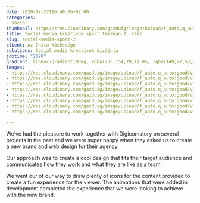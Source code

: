 ```yaml
---
date: 2020-07-27T16:40:06+02:00
categories:
- social
thumbnail: https://res.cloudinary.com/gazduig/image/upload/f_auto,q_auto:good/v1595856765/cms/MBM-1_xubzra.png
title: Social media kreatívok sport témában 2. rész
slug: social-media-sport-2
client: Az Insta közössége
solutions: Social media kreatívok dizájnja
jobtime: "2020"
gradient: linear-gradient(0deg, rgba(235,154,79,1) 0%, rgba(149,77,53,0) 45%)
images:
- https://res.cloudinary.com/gazduig/image/upload/f_auto,q_auto:good/v1595860907/cms/Frame_78_ptbx8z.webp
- https://res.cloudinary.com/gazduig/image/upload/f_auto,q_auto:good/v1595860907/cms/Frame_77_uuqrwc.webp
- https://res.cloudinary.com/gazduig/image/upload/f_auto,q_auto:good/v1595860906/cms/Frame_76_ewpalu.webp
- https://res.cloudinary.com/gazduig/image/upload/f_auto,q_auto:good/v1595860907/cms/Frame_75_pcspti.webp
- https://res.cloudinary.com/gazduig/image/upload/f_auto,q_auto:good/v1595860906/cms/Frame_74_vfooej.webp
- https://res.cloudinary.com/gazduig/image/upload/f_auto,q_auto:good/v1595860907/cms/Frame_73_hprcjf.webp
- https://res.cloudinary.com/gazduig/image/upload/f_auto,q_auto:good/v1595860907/cms/Frame_72_ex7dyj.webp
- https://res.cloudinary.com/gazduig/image/upload/f_auto,q_auto:good/v1595860907/cms/Frame_71_jjqpwr.webp

---
```

We’ve had the pleasure to work together with Digicomstory on several projects in the past and we were super happy when they asked us to create a new brand and web design for their agency.

Our approach was to create a cool design that fits their target audience and communicates how they work and what they are like as a team.

We went our of our way to draw plenty of icons for the content provided to create a fun experience for the viewer. The animations that were added in development completed the experience that we were looking to achieve with the new brand.